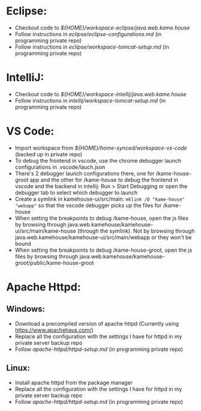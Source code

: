 # Eclipse:

* Checkout code to *${HOME}/workspace-eclipse/java.web.kame.house*
* Follow instructions in *eclipse/eclipse-configurations.md* (in programming private repo)
* Follow instructions in *eclipse/workspace-tomcat-setup.md* (in programming private repo)

# IntelliJ:

* Checkout code to *${HOME}/workspace-intellij/java.web.kame.house*
* Follow instructions in *intellij/workspace-tomcat-setup.md* (in programming private repo)

# VS Code:

* Import workspace from *${HOME}/home-synced/workspace-vs-code* (backed up in private repo)
* To debug the frontend in vscode, use the chrome debugger launch configurations in .vscode/lauch.json
* There's 2 debugger launch configurations there, one for /kame-house-groot app and the other for /kame-house to debug the frontend in vscode and the backend in intellij: Run > Start Debugging or open the debugger tab to select which debugger to launch
* Create a symlink in kamehouse-ui/src/main: `mklink /D "kame-house" "webapp"` so that the vscode debugger picks up the files for /kame-house
* When setting the breakpoints to debug /kame-house, open the js files by browsing through java.web.kamehouse/kamehouse-ui/src/main/kame-house (through the symlink). Not by browsing through java.web.kamehouse/kamehouse-ui/src/main/webapp or they won't be bound
* When setting the breakpoints to debug /kame-house-groot, open the js files by browsing through java.web.kamehouse/kamehouse-groot/public/kame-house-groot

# Apache Httpd:

## Windows:

* Download a precompiled version of apache httpd (Currently using https://www.apachehaus.com/)
* Replace all the configuration with the settings I have for httpd in my private server backup repo
* Follow *apache-httpd/httpd-setup.md* (in programming private repo)

## Linux:

* Install apache httpd from the package manager
* Replace all the configuration with the settings I have for httpd in my private server backup repo
* Follow *apache-httpd/httpd-setup.md* (in programming private repo)

